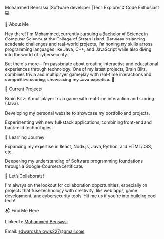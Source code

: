 Mohammed Bensassi |Software developer |Tech Explorer & Code Enthusiast 💻

🚀 About Me

Hey there! I'm Mohammed, currently pursuing a Bachelor of Science in Computer Science at the College of Staten Island. Between balancing academic challenges and real-world projects, I'm honing my skills across programming languages like Java, C++, and JavaScript while also diving into the world of cybersecurity.

But there's more—I'm passionate about creating interactive and educational experiences through technology. One of my latest projects, Brain Blitz, combines trivia and multiplayer gameplay with real-time interactions and competitive scoring, showcasing my Java expertise. 🚀

🔨 Current Projects

Brain Blitz: A multiplayer trivia game with real-time interaction and scoring (Java).

Developing my personal website to showcase my portfolio and projects.

Experimenting with new full-stack applications, combining front-end and back-end technologies.

🌱 Learning Journey

Expanding my expertise in React, Node.js, Java, Python, and HTML/CSS, etc.

Deepening my understanding of Software programming foundations through a Google-Coursera certificate.

🤝 Let’s Collaborate!

I'm always on the lookout for collaboration opportunities, especially on projects that fuse technology with creativity, like web apps, game development, and cybersecurity tools. Hit me up if you're into building cool tech!

📬 Find Me Here

LinkedIn: [Mohammed Bensassi](https://www.linkedin.com/in/mohammed-bensassi/)


Email: edwardshallowis227@gmail.com
